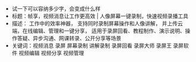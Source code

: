 * 试一下可以容纳多少字，会变成什么样
* 标题：帧享，视频消息让工作更高效 | 人像屏幕一键录制，快速视频录播工具
* 描述：
工作中的效率神器，
支持同时录制屏幕操作和人像讲解，
并上传云端，在线编辑、管理和一键分享，
适用于录屏回看、教程制作、演示说明、操作答疑、异步沟通、网课转录、公开分享等场景
* 关键词：视频消息 录屏 屏幕录制 讲解录制 录屏回看 录屏大师 录屏王 录屏软件 视频编辑 视频分享 视频管理
